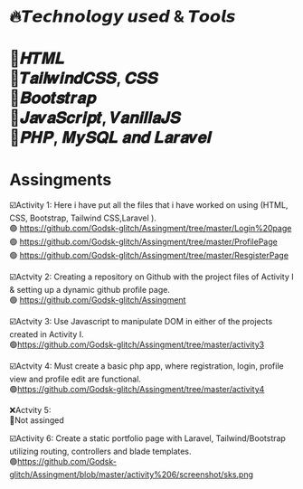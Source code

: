 <h1>🔥𝙏𝙚𝙘𝙝𝙣𝙤𝙡𝙤𝙜𝙮 𝙪𝙨𝙚𝙙 & 𝙏𝙤𝙤𝙡𝙨 <h1>
💠𝑯𝑻𝑴𝑳 <br>
💠𝑻𝒂𝒊𝒍𝒘𝒊𝒏𝒅𝑪𝑺𝑺, 𝑪𝑺𝑺 <br>
💠𝑩𝒐𝒐𝒕𝒔𝒕𝒓𝒂𝒑 <br>
💠𝑱𝒂𝒗𝒂𝑺𝒄𝒓𝒊𝒑𝒕, 𝑽𝒂𝒏𝒊𝒍𝒍𝒂𝑱𝑺 <br>
💠𝑷𝑯𝑷, 𝑴𝒚𝑺𝑸𝑳 𝒂𝒏𝒅 𝑳𝒂𝒓𝒂𝒗𝒆𝒍 <br>

# Assingments
☑️Activity 1:
Here i have put all the files that i have worked on using (HTML, CSS, Bootstrap, Tailwind CSS,Laravel ).<br>
🟢 https://github.com/Godsk-glitch/Assingment/tree/master/Login%20page 
<br>
🟢 https://github.com/Godsk-glitch/Assingment/tree/master/ProfilePage
<br>
🟢 https://github.com/Godsk-glitch/Assingment/tree/master/ResgisterPage

☑️Actvity 2:
Creating a repository on Github with the project files of Activity I & setting up a
dynamic github profile page.<br>
🟢 https://github.com/Godsk-glitch/Assingment

☑️Actvity 3:
Use Javascript to manipulate DOM in either of the projects created in Activity I.<br>
🟢https://github.com/Godsk-glitch/Assingment/tree/master/activity3

☑️Actvity 4:
Must create a basic php app, where registration, login, profile view and profile
edit are functional.<br>
🟢https://github.com/Godsk-glitch/Assingment/tree/master/activity4

❌Actvity 5:<br>
🔴Not assinged 

☑️Activity 6:
Create a static portfolio page with Laravel, Tailwind/Bootstrap utilizing routing,
controllers and blade templates.<br>
🟢https://github.com/Godsk-glitch/Assingment/blob/master/activity%206/screenshot/sks.png

